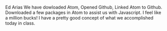 Ed Arias
We have dowloaded Atom, Opened Github, Linked Atom to Github. Downloaded a few packages in Atom to assist us with Javascript.
I feel like a million bucks!
I have a pretty good concept of what we accomplished today in class.
